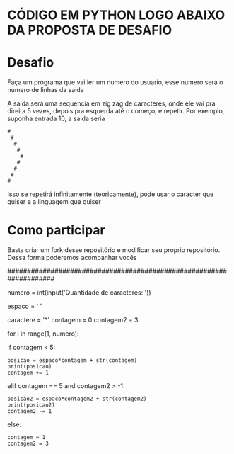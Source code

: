 # CÓDIGO EM PYTHON LOGO ABAIXO DA PROPOSTA DE DESAFIO

# Desafio
Faça um programa que vai ler um numero do usuario, esse numero será o numero de linhas da saida

A saida será uma sequencia em zig zag de caracteres, onde ele vai pra direita 5 vezes, depois pra esquerda até o começo, e repetir. Por exemplo, suponha entrada 10, a saida seria

```
#
 #
  #
   #
    #
   #
  #
 #
#
```

Isso se repetirá infinitamente (teoricamente), pode usar o caracter que quiser e a linguagem que quiser

# Como participar
Basta criar um fork desse repositório e modificar seu proprio repositório. Dessa forma poderemos acompanhar vocês

####################################################################

numero = int(input('Quantidade de caracteres: '))

espaco = ' '

caractere = '*'
contagem = 0
contagem2 = 3

for i in range(1, numero):
  
  if contagem < 5:

    posicao = espaco*contagem + str(contagem)
    print(posicao)
    contagem += 1
  
  elif contagem == 5 and contagem2 > -1:

    posicao2 = espaco*contagem2 + str(contagem2)
    print(posicao2)
    contagem2 -= 1

  else:
 
    contagem = 1
    contagem2 = 3  
    
